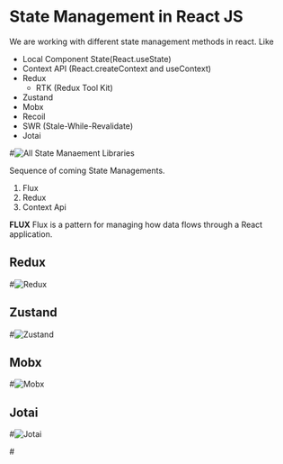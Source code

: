 # State Management in React JS

We are working with different state management methods in react. Like
- Local Component State(React.useState)
- Context API (React.createContext and useContext)
- Redux
    - RTK (Redux Tool Kit)
- Zustand
- Mobx
- Recoil
- SWR (Stale-While-Revalidate)
- Jotai 

#![All State Manaement Libraries](https://alexei.me/assets/crack.cf8c5542.jpg)


Sequence of coming State Managements. 

1. Flux
2. Redux
3. Context Api


**FLUX**
Flux is a pattern for managing how data flows through a React application. 




## Redux

#![Redux](https://blog.openreplay.com/images/top-6-react-state-management-libraries-for-2022/images/img3.png)


## Zustand

#![Zustand](https://blog.openreplay.com/images/top-6-react-state-management-libraries-for-2022/images/img5.png)


## Mobx

#![Mobx](https://miro.medium.com/v2/resize:fit:1200/1*2HS6rrFhNA1-ElcHkD78IA.jpeg)


## Jotai

#![Jotai](https://blog.openreplay.com/images/top-6-react-state-management-libraries-for-2022/images/img2.png)


#![]()